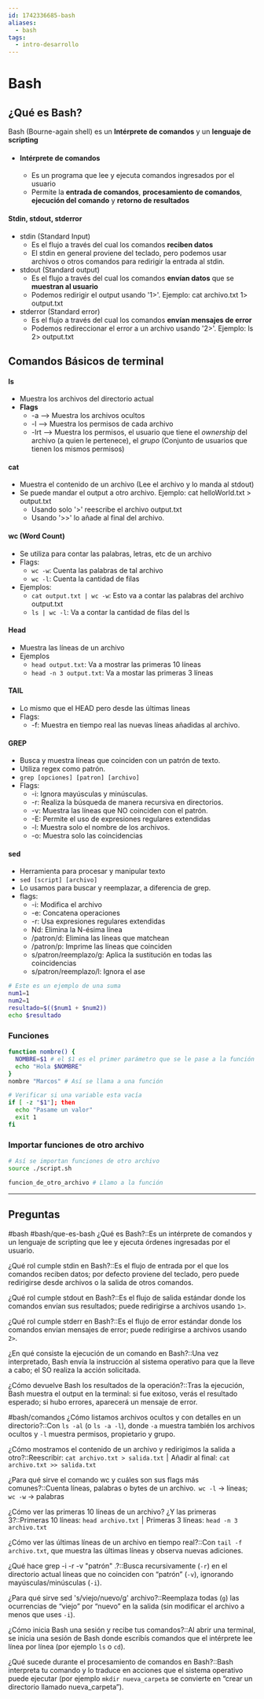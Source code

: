 ```yaml
---
id: 1742336685-bash
aliases:
  - bash
tags:
  - intro-desarrollo
---
```


# Bash

## ¿Qué es Bash?
Bash (Bourne-again shell) es un **Intérprete de comandos** y un **lenguaje de scripting**
- #### **Intérprete de comandos**
	- Es un programa que lee y ejecuta comandos ingresados por el usuario
	- Permite la **entrada de comandos**, **procesamiento de comandos**, **ejecución del comando** y **retorno de resultados**

#### Stdin, stdout, stderror
- stdin (Standard Input)
	- Es el flujo a través del cual los comandos **reciben datos**
	- El stdin en general proviene del teclado, pero podemos usar archivos o otros comandos para redirigir la entrada al stdin.
- stdout (Standard output)
	- Es el flujo a través del cual los comandos **envían datos** que se **muestran al usuario**
	- Podemos redirigir el output usando '1>'. Ejemplo: cat archivo.txt 1> output.txt
- stderror (Standard error)
	- Es el flujo a través del cual los comandos **envían mensajes de error**
	- Podemos redireccionar el error a un archivo usando '2>'. Ejemplo: ls 2> output.txt


## Comandos Básicos de terminal

#### ls
- Muestra los archivos del directorio actual
- **Flags**
	- -a --> Muestra los archivos ocultos
	- -l --> Muestra los permisos de cada archivo
	- -lrt --> Muestra los permisos, el usuario que tiene el *ownership* del archivo (a quien le pertenece), el *grupo* (Conjunto de usuarios que tienen los mismos permisos)
#### cat
- Muestra el contenido de un archivo (Lee el archivo y lo manda al stdout)
- Se puede mandar el output a otro archivo. Ejemplo: cat helloWorld.txt > output.txt
	- Usando solo '>' reescribe el archivo output.txt
	- Usando '>>' lo añade al final del archivo.
#### wc (Word Count)
- Se utiliza para contar las palabras, letras, etc de un archivo
- Flags:
	- `wc -w`: Cuenta las palabras de tal archivo
	- `wc -l`: Cuenta la cantidad de filas
- Ejemplos:
	- `cat output.txt | wc -w`: Esto va a contar las palabras del archivo output.txt
	- `ls | wc -l`:  Va a contar la cantidad de filas del ls
#### Head
- Muestra las líneas de un archivo
- Ejemplos
	- `head output.txt`: Va a mostrar las primeras 10 líneas 
	- `head -n 3 output.txt`: Va a mostar las primeras 3 líneas

#### TAIL
- Lo mismo que el HEAD pero desde las últimas lineas
- Flags:
	- -f: Muestra en tiempo real las nuevas líneas añadidas al archivo.

#### GREP
- Busca y muestra líneas que coinciden con un patrón de texto.
- Utiliza regex como patrón.
- `grep [opciones] [patron] [archivo]`
- Flags:
	- -i: Ignora mayúsculas y minúsculas.
	- -r: Realiza la búsqueda de manera recursiva en directorios.
	- -v: Muestra las líneas que NO coinciden con el patrón.
	- -E: Permite el uso de expresiones regulares extendidas
	- -l: Muestra solo el nombre de los archivos.
	- -o: Muestra solo las coincidencias

#### sed
- Herramienta para procesar y manipular texto
- `sed [script] [archivo]`
- Lo usamos para buscar y reemplazar, a diferencia de grep.
- flags:
	- -i: Modifica el archivo
	- -e: Concatena operaciones
	- -r: Usa expresiones regulares extendidas
	- Nd: Elimina la N-ésima línea
	- /patron/d: Elimina las líneas que matchean
	- /patron/p: Imprime las líneas que coinciden
	- s/patron/reemplazo/g: Aplica la sustitución en todas las coincidencias
	- s/patron/reemplazo/l: Ignora el ase

```bash
# Este es un ejemplo de una suma
num1=1
num2=1
resultado=$(($num1 + $num2))
echo $resultado
```

### Funciones

```bash
function nombre() {
  NOMBRE=$1 # el $1 es el primer parámetro que se le pase a la función
  echo "Hola $NOMBRE"
}
nombre "Marcos" # Así se llama a una función
```

```bash
# Verificar si una variable esta vacía
if [ -z "$1"]; then
  echo "Pasame un valor"
  exit 1
fi
```

### Importar funciones de otro archivo

```bash
# Así se importan funciones de otro archivo 
source ./script.sh  

funcion_de_otro_archivo # Llamo a la función
```
---
## Preguntas

#bash
#bash/que-es-bash
¿Qué es Bash?::Es un intérprete de comandos y un lenguaje de scripting que lee y ejecuta órdenes ingresadas por el usuario.
<!--SR:!2025-05-07,1,230-->
¿Qué rol cumple stdin en Bash?::Es el flujo de entrada por el que los comandos reciben datos; por defecto proviene del teclado, pero puede redirigirse desde archivos o la salida de otros comandos.
<!--SR:!2025-05-07,1,230-->
¿Qué rol cumple stdout en Bash?::Es el flujo de salida estándar donde los comandos envían sus resultados; puede redirigirse a archivos usando `1>`.
<!--SR:!2025-05-07,1,230-->
¿Qué rol cumple stderr en Bash?::Es el flujo de error estándar donde los comandos envían mensajes de error; puede redirigirse a archivos usando `2>`.
<!--SR:!2025-05-09,3,250-->
¿En qué consiste la ejecución de un comando en Bash?::Una vez interpretado, Bash envía la instrucción al sistema operativo para que la lleve a cabo; el SO realiza la acción solicitada.
<!--SR:!2025-05-07,1,224-->
¿Cómo devuelve Bash los resultados de la operación?::Tras la ejecución, Bash muestra el output en la terminal: si fue exitoso, verás el resultado esperado; si hubo errores, aparecerá un mensaje de error.
<!--SR:!2025-05-08,2,244-->
#bash/comandos
¿Cómo listamos archivos ocultos y con detalles en un directorio?::Con `ls -al` (o `ls -a -l`), donde `-a` muestra también los archivos ocultos y `-l` muestra permisos, propietario y grupo.
<!--SR:!2025-05-08,2,244-->
¿Cómo mostramos el contenido de un archivo y redirigimos la salida a otro?::Reescribir: `cat archivo.txt > salida.txt`  |  Añadir al final: `cat archivo.txt >> salida.txt`
<!--SR:!2025-05-08,2,244-->
¿Para qué sirve el comando wc y cuáles son sus flags más comunes?::Cuenta líneas, palabras o bytes de un archivo.  `wc -l` → líneas; `wc -w` → palabras
<!--SR:!2025-05-07,1,224-->
¿Cómo ver las primeras 10 líneas de un archivo? ¿Y las primeras 3?::Primeras 10 líneas: `head archivo.txt`  |  Primeras 3 líneas: `head -n 3 archivo.txt`
<!--SR:!2025-05-09,3,250-->
¿Cómo ver las últimas líneas de un archivo en tiempo real?::Con `tail -f archivo.txt`, que muestra las últimas líneas y observa nuevas adiciones.
<!--SR:!2025-05-07,1,224-->
¿Qué hace grep -i -r -v "patrón" .?::Busca recursivamente (`-r`) en el directorio actual líneas que no coinciden con “patrón” (`-v`), ignorando mayúsculas/minúsculas (`-i`).
<!--SR:!2025-05-07,1,224-->
¿Para qué sirve sed 's/viejo/nuevo/g' archivo?::Reemplaza todas (`g`) las ocurrencias de “viejo” por “nuevo” en la salida (sin modificar el archivo a menos que uses `-i`).
<!--SR:!2025-05-07,1,224-->
¿Cómo inicia Bash una sesión y recibe tus comandos?::Al abrir una terminal, se inicia una sesión de Bash donde escribís comandos que el intérprete lee línea por línea (por ejemplo `ls` o `cd`).
<!--SR:!2025-05-07,1,230-->
¿Qué sucede durante el procesamiento de comandos en Bash?::Bash interpreta tu comando y lo traduce en acciones que el sistema operativo puede ejecutar (por ejemplo `mkdir nueva_carpeta` se convierte en “crear un directorio llamado nueva_carpeta”).
<!--SR:!2025-05-07,1,224-->
